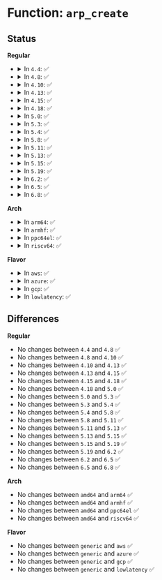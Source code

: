 # Function: <code>arp_create</code>

## Status
<b>Regular</b>
<ul>
<li>
<details>
<summary>In <code>4.4</code>: ✅</summary>

```c
struct sk_buff *arp_create(int type, int ptype, __be32 dest_ip, struct net_device *dev, __be32 src_ip, const unsigned char *dest_hw, const unsigned char *src_hw, const unsigned char *target_hw);
```

**Collision:** Unique Global

**Inline:** No

**Transformation:** False

**Instances:**

```
In net/ipv4/arp.c (ffffffff8178ba60)
Location: net/ipv4/arp.c:520
Inline: False
```
**Symbols:**

```
ffffffff8178ba60-ffffffff8178be84: arp_create (STB_GLOBAL)
```
</details>
</li>
<li>
<details>
<summary>In <code>4.8</code>: ✅</summary>

```c
struct sk_buff *arp_create(int type, int ptype, __be32 dest_ip, struct net_device *dev, __be32 src_ip, const unsigned char *dest_hw, const unsigned char *src_hw, const unsigned char *target_hw);
```

**Collision:** Unique Global

**Inline:** No

**Transformation:** False

**Instances:**

```
In net/ipv4/arp.c (ffffffff817f9090)
Location: net/ipv4/arp.c:520
Inline: False
```
**Symbols:**

```
ffffffff817f9090-ffffffff817f94b5: arp_create (STB_GLOBAL)
```
</details>
</li>
<li>
<details>
<summary>In <code>4.10</code>: ✅</summary>

```c
struct sk_buff *arp_create(int type, int ptype, __be32 dest_ip, struct net_device *dev, __be32 src_ip, const unsigned char *dest_hw, const unsigned char *src_hw, const unsigned char *target_hw);
```

**Collision:** Unique Global

**Inline:** No

**Transformation:** False

**Instances:**

```
In net/ipv4/arp.c (ffffffff81829f60)
Location: net/ipv4/arp.c:520
Inline: False
```
**Symbols:**

```
ffffffff81829f60-ffffffff8182a385: arp_create (STB_GLOBAL)
```
</details>
</li>
<li>
<details>
<summary>In <code>4.13</code>: ✅</summary>

```c
struct sk_buff *arp_create(int type, int ptype, __be32 dest_ip, struct net_device *dev, __be32 src_ip, const unsigned char *dest_hw, const unsigned char *src_hw, const unsigned char *target_hw);
```

**Collision:** Unique Global

**Inline:** No

**Transformation:** False

**Instances:**

```
In net/ipv4/arp.c (ffffffff8184b1a0)
Location: net/ipv4/arp.c:520
Inline: False
```
**Symbols:**

```
ffffffff8184b1a0-ffffffff8184b5a7: arp_create (STB_GLOBAL)
```
</details>
</li>
<li>
<details>
<summary>In <code>4.15</code>: ✅</summary>

```c
struct sk_buff *arp_create(int type, int ptype, __be32 dest_ip, struct net_device *dev, __be32 src_ip, const unsigned char *dest_hw, const unsigned char *src_hw, const unsigned char *target_hw);
```

**Collision:** Unique Global

**Inline:** No

**Transformation:** False

**Instances:**

```
In net/ipv4/arp.c (ffffffff818cae10)
Location: net/ipv4/arp.c:525
Inline: False
```
**Symbols:**

```
ffffffff818cae10-ffffffff818cb21a: arp_create (STB_GLOBAL)
```
</details>
</li>
<li>
<details>
<summary>In <code>4.18</code>: ✅</summary>

```c
struct sk_buff *arp_create(int type, int ptype, __be32 dest_ip, struct net_device *dev, __be32 src_ip, const unsigned char *dest_hw, const unsigned char *src_hw, const unsigned char *target_hw);
```

**Collision:** Unique Global

**Inline:** No

**Transformation:** False

**Instances:**

```
In net/ipv4/arp.c (ffffffff81921320)
Location: net/ipv4/arp.c:525
Inline: False
```
**Symbols:**

```
ffffffff81921320-ffffffff81921729: arp_create (STB_GLOBAL)
```
</details>
</li>
<li>
<details>
<summary>In <code>5.0</code>: ✅</summary>

```c
struct sk_buff *arp_create(int type, int ptype, __be32 dest_ip, struct net_device *dev, __be32 src_ip, const unsigned char *dest_hw, const unsigned char *src_hw, const unsigned char *target_hw);
```

**Collision:** Unique Global

**Inline:** No

**Transformation:** False

**Instances:**

```
In net/ipv4/arp.c (ffffffff81950130)
Location: net/ipv4/arp.c:525
Inline: False
```
**Symbols:**

```
ffffffff81950130-ffffffff81950536: arp_create (STB_GLOBAL)
```
</details>
</li>
<li>
<details>
<summary>In <code>5.3</code>: ✅</summary>

```c
struct sk_buff *arp_create(int type, int ptype, __be32 dest_ip, struct net_device *dev, __be32 src_ip, const unsigned char *dest_hw, const unsigned char *src_hw, const unsigned char *target_hw);
```

**Collision:** Unique Global

**Inline:** No

**Transformation:** False

**Instances:**

```
In net/ipv4/arp.c (ffffffff819b49f0)
Location: net/ipv4/arp.c:521
Inline: False
```
**Symbols:**

```
ffffffff819b49f0-ffffffff819b4deb: arp_create (STB_GLOBAL)
```
</details>
</li>
<li>
<details>
<summary>In <code>5.4</code>: ✅</summary>

```c
struct sk_buff *arp_create(int type, int ptype, __be32 dest_ip, struct net_device *dev, __be32 src_ip, const unsigned char *dest_hw, const unsigned char *src_hw, const unsigned char *target_hw);
```

**Collision:** Unique Global

**Inline:** No

**Transformation:** False

**Instances:**

```
In net/ipv4/arp.c (ffffffff819eb720)
Location: net/ipv4/arp.c:521
Inline: False
```
**Symbols:**

```
ffffffff819eb720-ffffffff819ebb1b: arp_create (STB_GLOBAL)
```
</details>
</li>
<li>
<details>
<summary>In <code>5.8</code>: ✅</summary>

```c
struct sk_buff *arp_create(int type, int ptype, __be32 dest_ip, struct net_device *dev, __be32 src_ip, const unsigned char *dest_hw, const unsigned char *src_hw, const unsigned char *target_hw);
```

**Collision:** Unique Global

**Inline:** No

**Transformation:** False

**Instances:**

```
In net/ipv4/arp.c (ffffffff81ad9800)
Location: net/ipv4/arp.c:521
Inline: False
Direct callers:
  - net/ipv4/arp.c:arp_send
```
**Symbols:**

```
ffffffff81ad9800-ffffffff81ad9bf9: arp_create (STB_GLOBAL)
```
</details>
</li>
<li>
<details>
<summary>In <code>5.11</code>: ✅</summary>

```c
struct sk_buff *arp_create(int type, int ptype, __be32 dest_ip, struct net_device *dev, __be32 src_ip, const unsigned char *dest_hw, const unsigned char *src_hw, const unsigned char *target_hw);
```

**Collision:** Unique Global

**Inline:** No

**Transformation:** False

**Instances:**

```
In net/ipv4/arp.c (ffffffff81ae6250)
Location: net/ipv4/arp.c:523
Inline: False
Direct callers:
  - net/ipv4/arp.c:arp_send
```
**Symbols:**

```
ffffffff81ae6250-ffffffff81ae6649: arp_create (STB_GLOBAL)
```
</details>
</li>
<li>
<details>
<summary>In <code>5.13</code>: ✅</summary>

```c
struct sk_buff *arp_create(int type, int ptype, __be32 dest_ip, struct net_device *dev, __be32 src_ip, const unsigned char *dest_hw, const unsigned char *src_hw, const unsigned char *target_hw);
```

**Collision:** Unique Global

**Inline:** No

**Transformation:** False

**Instances:**

```
In net/ipv4/arp.c (ffffffff81ad1530)
Location: net/ipv4/arp.c:523
Inline: False
Direct callers:
  - net/ipv4/arp.c:arp_send
```
**Symbols:**

```
ffffffff81ad1530-ffffffff81ad191d: arp_create (STB_GLOBAL)
```
</details>
</li>
<li>
<details>
<summary>In <code>5.15</code>: ✅</summary>

```c
struct sk_buff *arp_create(int type, int ptype, __be32 dest_ip, struct net_device *dev, __be32 src_ip, const unsigned char *dest_hw, const unsigned char *src_hw, const unsigned char *target_hw);
```

**Collision:** Unique Global

**Inline:** No

**Transformation:** False

**Instances:**

```
In net/ipv4/arp.c (ffffffff81b90160)
Location: net/ipv4/arp.c:523
Inline: False
Direct callers:
  - net/ipv4/arp.c:arp_send
```
**Symbols:**

```
ffffffff81b90160-ffffffff81b9054d: arp_create (STB_GLOBAL)
```
</details>
</li>
<li>
<details>
<summary>In <code>5.19</code>: ✅</summary>

```c
struct sk_buff *arp_create(int type, int ptype, __be32 dest_ip, struct net_device *dev, __be32 src_ip, const unsigned char *dest_hw, const unsigned char *src_hw, const unsigned char *target_hw);
```

**Collision:** Unique Global

**Inline:** No

**Transformation:** False

**Instances:**

```
In net/ipv4/arp.c (ffffffff81d21570)
Location: net/ipv4/arp.c:523
Inline: False
Direct callers:
  - net/ipv4/arp.c:arp_send
```
**Symbols:**

```
ffffffff81d21570-ffffffff81d2197b: arp_create (STB_GLOBAL)
```
</details>
</li>
<li>
<details>
<summary>In <code>6.2</code>: ✅</summary>

```c
struct sk_buff *arp_create(int type, int ptype, __be32 dest_ip, struct net_device *dev, __be32 src_ip, const unsigned char *dest_hw, const unsigned char *src_hw, const unsigned char *target_hw);
```

**Collision:** Unique Global

**Inline:** No

**Transformation:** False

**Instances:**

```
In net/ipv4/arp.c (ffffffff81ee8980)
Location: net/ipv4/arp.c:544
Inline: False
Direct callers:
  - net/ipv4/arp.c:arp_send
```
**Symbols:**

```
ffffffff81ee8980-ffffffff81ee8d8b: arp_create (STB_GLOBAL)
```
</details>
</li>
<li>
<details>
<summary>In <code>6.5</code>: ✅</summary>

```c
struct sk_buff *arp_create(int type, int ptype, __be32 dest_ip, struct net_device *dev, __be32 src_ip, const unsigned char *dest_hw, const unsigned char *src_hw, const unsigned char *target_hw);
```

**Collision:** Unique Global

**Inline:** No

**Transformation:** False

**Instances:**

```
In net/ipv4/arp.c (ffffffff81f48340)
Location: net/ipv4/arp.c:544
Inline: False
Direct callers:
  - net/ipv4/arp.c:arp_send
```
**Symbols:**

```
ffffffff81f48340-ffffffff81f48750: arp_create (STB_GLOBAL)
```
</details>
</li>
<li>
<details>
<summary>In <code>6.8</code>: ✅</summary>

```c
struct sk_buff *arp_create(int type, int ptype, __be32 dest_ip, struct net_device *dev, __be32 src_ip, const unsigned char *dest_hw, const unsigned char *src_hw, const unsigned char *target_hw);
```

**Collision:** Unique Global

**Inline:** No

**Transformation:** False

**Instances:**

```
In net/ipv4/arp.c (ffffffff8200e4a0)
Location: net/ipv4/arp.c:544
Inline: False
Direct callers:
  - net/ipv4/arp.c:arp_send
```
**Symbols:**

```
ffffffff8200e4a0-ffffffff8200e8aa: arp_create (STB_GLOBAL)
```
</details>
</li>
</ul>
<b>Arch</b>
<ul>
<li>
<details>
<summary>In <code>arm64</code>: ✅</summary>

```c
struct sk_buff *arp_create(int type, int ptype, __be32 dest_ip, struct net_device *dev, __be32 src_ip, const unsigned char *dest_hw, const unsigned char *src_hw, const unsigned char *target_hw);
```

**Collision:** Unique Global

**Inline:** No

**Transformation:** False

**Instances:**

```
In net/ipv4/arp.c (ffff800010ca1298)
Location: net/ipv4/arp.c:521
Inline: False
```
**Symbols:**

```
ffff800010ca1298-ffff800010ca14d4: arp_create (STB_GLOBAL)
```
</details>
</li>
<li>
<details>
<summary>In <code>armhf</code>: ✅</summary>

```c
struct sk_buff *arp_create(int type, int ptype, __be32 dest_ip, struct net_device *dev, __be32 src_ip, const unsigned char *dest_hw, const unsigned char *src_hw, const unsigned char *target_hw);
```

**Collision:** Unique Global

**Inline:** No

**Transformation:** False

**Instances:**

```
In net/ipv4/arp.c (c0dae180)
Location: net/ipv4/arp.c:521
Inline: False
```
**Symbols:**

```
c0dae180-c0dae3c8: arp_create (STB_GLOBAL)
```
</details>
</li>
<li>
<details>
<summary>In <code>ppc64el</code>: ✅</summary>

```c
struct sk_buff *arp_create(int type, int ptype, __be32 dest_ip, struct net_device *dev, __be32 src_ip, const unsigned char *dest_hw, const unsigned char *src_hw, const unsigned char *target_hw);
```

**Collision:** Unique Global

**Inline:** No

**Transformation:** False

**Instances:**

```
In net/ipv4/arp.c (c000000000db4330)
Location: net/ipv4/arp.c:521
Inline: False
```
**Symbols:**

```
c000000000db4330-c000000000db4634: arp_create (STB_GLOBAL)
```
</details>
</li>
<li>
<details>
<summary>In <code>riscv64</code>: ✅</summary>

```c
struct sk_buff *arp_create(int type, int ptype, __be32 dest_ip, struct net_device *dev, __be32 src_ip, const unsigned char *dest_hw, const unsigned char *src_hw, const unsigned char *target_hw);
```

**Collision:** Unique Global

**Inline:** No

**Transformation:** False

**Instances:**

```
In net/ipv4/arp.c (ffffffe0007fd854)
Location: net/ipv4/arp.c:521
Inline: False
```
**Symbols:**

```
ffffffe0007fd854-ffffffe0007fda92: arp_create (STB_GLOBAL)
```
</details>
</li>
</ul>
<b>Flavor</b>
<ul>
<li>
<details>
<summary>In <code>aws</code>: ✅</summary>

```c
struct sk_buff *arp_create(int type, int ptype, __be32 dest_ip, struct net_device *dev, __be32 src_ip, const unsigned char *dest_hw, const unsigned char *src_hw, const unsigned char *target_hw);
```

**Collision:** Unique Global

**Inline:** No

**Transformation:** False

**Instances:**

```
In net/ipv4/arp.c (ffffffff8198b590)
Location: net/ipv4/arp.c:521
Inline: False
```
**Symbols:**

```
ffffffff8198b590-ffffffff8198b947: arp_create (STB_GLOBAL)
```
</details>
</li>
<li>
<details>
<summary>In <code>azure</code>: ✅</summary>

```c
struct sk_buff *arp_create(int type, int ptype, __be32 dest_ip, struct net_device *dev, __be32 src_ip, const unsigned char *dest_hw, const unsigned char *src_hw, const unsigned char *target_hw);
```

**Collision:** Unique Global

**Inline:** No

**Transformation:** False

**Instances:**

```
In net/ipv4/arp.c (ffffffff81945050)
Location: net/ipv4/arp.c:521
Inline: False
Direct callers:
  - drivers/net/vxlan.c:vxlan_xmit
```
**Symbols:**

```
ffffffff81945050-ffffffff81945407: arp_create (STB_GLOBAL)
```
</details>
</li>
<li>
<details>
<summary>In <code>gcp</code>: ✅</summary>

```c
struct sk_buff *arp_create(int type, int ptype, __be32 dest_ip, struct net_device *dev, __be32 src_ip, const unsigned char *dest_hw, const unsigned char *src_hw, const unsigned char *target_hw);
```

**Collision:** Unique Global

**Inline:** No

**Transformation:** False

**Instances:**

```
In net/ipv4/arp.c (ffffffff819f5d60)
Location: net/ipv4/arp.c:521
Inline: False
```
**Symbols:**

```
ffffffff819f5d60-ffffffff819f615b: arp_create (STB_GLOBAL)
```
</details>
</li>
<li>
<details>
<summary>In <code>lowlatency</code>: ✅</summary>

```c
struct sk_buff *arp_create(int type, int ptype, __be32 dest_ip, struct net_device *dev, __be32 src_ip, const unsigned char *dest_hw, const unsigned char *src_hw, const unsigned char *target_hw);
```

**Collision:** Unique Global

**Inline:** No

**Transformation:** False

**Instances:**

```
In net/ipv4/arp.c (ffffffff819fff60)
Location: net/ipv4/arp.c:521
Inline: False
```
**Symbols:**

```
ffffffff819fff60-ffffffff81a0035b: arp_create (STB_GLOBAL)
```
</details>
</li>
</ul>

## Differences
<b>Regular</b>
<ul>
<li>
No changes between <code>4.4</code> and <code>4.8</code> ✅
</li>
<li>
No changes between <code>4.8</code> and <code>4.10</code> ✅
</li>
<li>
No changes between <code>4.10</code> and <code>4.13</code> ✅
</li>
<li>
No changes between <code>4.13</code> and <code>4.15</code> ✅
</li>
<li>
No changes between <code>4.15</code> and <code>4.18</code> ✅
</li>
<li>
No changes between <code>4.18</code> and <code>5.0</code> ✅
</li>
<li>
No changes between <code>5.0</code> and <code>5.3</code> ✅
</li>
<li>
No changes between <code>5.3</code> and <code>5.4</code> ✅
</li>
<li>
No changes between <code>5.4</code> and <code>5.8</code> ✅
</li>
<li>
No changes between <code>5.8</code> and <code>5.11</code> ✅
</li>
<li>
No changes between <code>5.11</code> and <code>5.13</code> ✅
</li>
<li>
No changes between <code>5.13</code> and <code>5.15</code> ✅
</li>
<li>
No changes between <code>5.15</code> and <code>5.19</code> ✅
</li>
<li>
No changes between <code>5.19</code> and <code>6.2</code> ✅
</li>
<li>
No changes between <code>6.2</code> and <code>6.5</code> ✅
</li>
<li>
No changes between <code>6.5</code> and <code>6.8</code> ✅
</li>
</ul>
<b>Arch</b>
<ul>
<li>
No changes between <code>amd64</code> and <code>arm64</code> ✅
</li>
<li>
No changes between <code>amd64</code> and <code>armhf</code> ✅
</li>
<li>
No changes between <code>amd64</code> and <code>ppc64el</code> ✅
</li>
<li>
No changes between <code>amd64</code> and <code>riscv64</code> ✅
</li>
</ul>
<b>Flavor</b>
<ul>
<li>
No changes between <code>generic</code> and <code>aws</code> ✅
</li>
<li>
No changes between <code>generic</code> and <code>azure</code> ✅
</li>
<li>
No changes between <code>generic</code> and <code>gcp</code> ✅
</li>
<li>
No changes between <code>generic</code> and <code>lowlatency</code> ✅
</li>
</ul>
